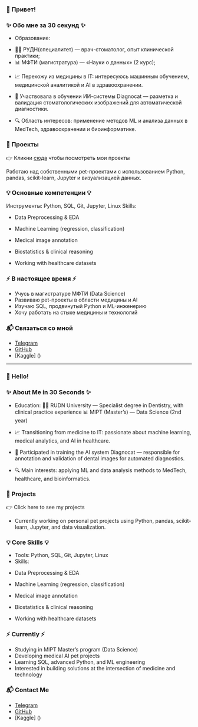 ### 👋 Привет!

### ✨ Обо мне за 30 секунд ✨
* Образование:
- 👩‍⚕️ РУДН(специалитет) — врач-стоматолог, опыт клинической практики;
- 📊 МФТИ (магистратура) — «Науки о данных» (2 курс);

* 📈 Перехожу из медицины в IT: интересуюсь машинным обучением, медицинской аналитикой и AI в здравоохранении.

* 🧠 Участвовала в обучении ИИ-системы Diagnocat — разметка и валидация стоматологических изображений для автоматической диагностики.

* 🔍 Область интересов: применение методов ML и анализа данных в MedTech, здравоохранении и биоинформатике.

### 📁 Проекты
👉 Кликни [сюда]() чтобы посмотреть мои проекты

Работаю над собственными pet-проектами с использованием Python, pandas, scikit-learn, Jupyter и визуализацией данных.

### 💡 Основные компетенции 💡
Инструменты: Python, SQL, Git, Jupyter, Linux
Skills:

* Data Preprocessing & EDA

* Machine Learning (regression, classification)

* Medical image annotation

* Biostatistics & clinical reasoning

* Working with healthcare datasets

### ⚡ В настоящее время ⚡
- Учусь в магистратуре МФТИ (Data Science)
- Развиваю pet-проекты в области медицины и AI
- Изучаю SQL, продвинутый Python и ML-инженерию
- Хочу работать на стыке медицины и технологий

### 📬 Связаться со мной
- [Telegram](https://t.me/SuperMBA)
- [GitHub](https://github.com/SuperMBA)
- [Kaggle] ()

---

### 👋 Hello!
### ✨ About Me in 30 Seconds ✨
* Education:
👩‍⚕️ RUDN University — Specialist degree in Dentistry, with clinical practice experience
📊 MIPT (Master’s) — Data Science (2nd year)

* 📈 Transitioning from medicine to IT: passionate about machine learning, medical analytics, and AI in healthcare.

* 🧠 Participated in training the AI system Diagnocat — responsible for annotation and validation of dental images for automated diagnostics.

* 🔍 Main interests: applying ML and data analysis methods to MedTech, healthcare, and bioinformatics.

### 📁 Projects
👉 Click here to see my projects
- Currently working on personal pet projects using Python, pandas, scikit-learn, Jupyter, and data visualization.

### 💡 Core Skills 💡
- Tools: Python, SQL, Git, Jupyter, Linux
- Skills:

* Data Preprocessing & EDA

* Machine Learning (regression, classification)

* Medical image annotation

* Biostatistics & clinical reasoning

* Working with healthcare datasets

### ⚡ Currently ⚡
- Studying in MIPT Master’s program (Data Science)
- Developing medical AI pet projects
- Learning SQL, advanced Python, and ML engineering
- Interested in building solutions at the intersection of medicine and technology

### 📬 Contact Me
- [Telegram](https://t.me/SuperMBA)
- [GitHub](https://github.com/SuperMBA)
- [Kaggle] ()
